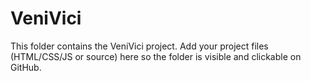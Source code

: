 # VeniVici

This folder contains the VeniVici project. Add your project files (HTML/CSS/JS or source) here so the folder is visible and clickable on GitHub.